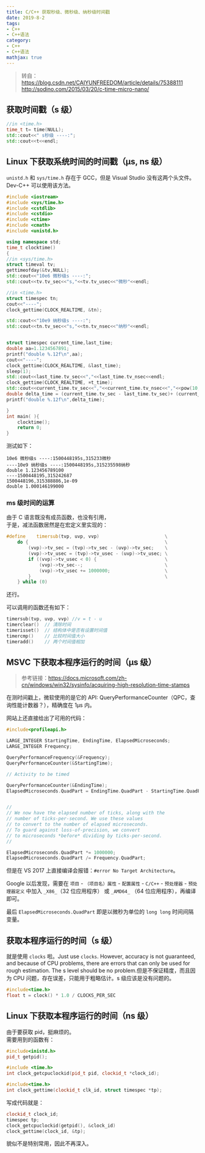 ```yaml
---
title: C/C++ 获取秒级、微秒级、纳秒级时间戳
date: 2019-8-2
tags:
- C++
- C++语法
category:
- C++
- C++语法
mathjax: true
---
```


> 转自：  
> https://blog.csdn.net/CAIYUNFREEDOM/article/details/75388111  
> http://sodino.com/2015/03/20/c-time-micro-nano/

## 获取时间戳（s 级）

```c++
//in <time.h>
time_t t= time(NULL);
std::cout<<" s秒级 ----:";
std::cout<<t<<endl;
```

## Linux 下获取系统时间的时间戳（μs, ns 级）

`unistd.h` 和 `sys/time.h` 存在于 GCC，但是 Visual Studio 没有这两个头文件。Dev-C++ 可以使用该方法。

```c++
#include <iostream>  
#include <sys/time.h>
#include <cstdlib>  
#include <cstdio>
#include <ctime>
#include <cmath>
#include <unistd.h>

using namespace std;
time_t clocktime()
{
//in <sys/time.h>
struct timeval tv;  
gettimeofday(&tv,NULL);
std::cout<<"10e6 微秒级s ----:";
std::cout<<tv.tv_sec<<"s,"<<tv.tv_usec<<"微秒"<<endl;

//in <time.h>
struct timespec tn;
cout<<"----";
clock_gettime(CLOCK_REALTIME, &tn);

std::cout<<"10e9 纳秒级s ----:";
std::cout<<tn.tv_sec<<"s,"<<tn.tv_nsec<<"纳秒"<<endl;


struct timespec current_time,last_time;
double aa=1.1234567891;
printf("double %.12f\n",aa);
cout<<"----";
clock_gettime(CLOCK_REALTIME, &last_time);
sleep(1);
std::cout<<last_time.tv_sec<<","<<last_time.tv_nsec<<endl;
clock_gettime(CLOCK_REALTIME, ¤t_time);
std::cout<<current_time.tv_sec<<","<<current_time.tv_nsec<<","<<pow(10,-9)<<endl;
double delta_time = (current_time.tv_sec - last_time.tv_sec)+ (current_time.tv_nsec - last_time.tv_nsec)*pow(10,-9);
printf("double %.12f\n",delta_time);

}
int main( ){
    clocktime();
    return 0;
}
```

测试如下：

```shell
10e6 微秒级s ----:1500448195s,315233微秒
----10e9 纳秒级s ----:1500448195s,315235598纳秒
double 1.123456789100
----1500448195,315242687
1500448196,315388886,1e-09
double 1.000146199000
```

### ms 级时间的运算

由于 C 语言既没有成员函数，也没有引用，  
于是，减法函数居然是在宏定义里实现的：

```c++
#define    timersub(tvp, uvp, vvp)                        \
    do {                                                  \
        (vvp)->tv_sec = (tvp)->tv_sec - (uvp)->tv_sec;    \
        (vvp)->tv_usec = (tvp)->tv_usec - (uvp)->tv_usec; \
        if ((vvp)->tv_usec < 0) {                         \
            (vvp)->tv_sec--;                              \
            (vvp)->tv_usec += 1000000;                    \
        }                                                 \
    } while (0)
```

还行。

可以调用的函数还有如下：

```c++
timersub(tvp, uvp, vvp) //v = t - u
timerclear()  // 清除时间
timerisset()  // 结构体中是否有设置时间值
timercmp()    // 比较时间值大小
timeradd()    // 两个时间值相加
```

## MSVC 下获取本程序运行的时间（μs 级）

> 参考链接：https://docs.microsoft.com/zh-cn/windows/win32/sysinfo/acquiring-high-resolution-time-stamps

在测时间戳上，微软使用的是它的 API: QueryPerformanceCounter（QPC，查询性能计数器？），精确度在 1μs 内。

网站上还直接给出了可用的代码：

```c++
#include<profileapi.h>

LARGE_INTEGER StartingTime, EndingTime, ElapsedMicroseconds;
LARGE_INTEGER Frequency;

QueryPerformanceFrequency(&Frequency);
QueryPerformanceCounter(&StartingTime);

// Activity to be timed

QueryPerformanceCounter(&EndingTime);
ElapsedMicroseconds.QuadPart = EndingTime.QuadPart - StartingTime.QuadPart;


//
// We now have the elapsed number of ticks, along with the
// number of ticks-per-second. We use these values
// to convert to the number of elapsed microseconds.
// To guard against loss-of-precision, we convert
// to microseconds *before* dividing by ticks-per-second.
//

ElapsedMicroseconds.QuadPart *= 1000000;
ElapsedMicroseconds.QuadPart /= Frequency.QuadPart;
```

但是在 VS 2017 上直接编译会报错：`#error No Target Architecture`。

Google 以后发现，需要在 `项目` - `（项目名）属性` - `配置属性` - `C/C++` - `预处理器` - `预处理器定义` 中加入 `_X86_`（32 位应用程序） 或 `_AMD64_` （64 位应用程序），再编译即可。

最后 `ElapsedMicroseconds.QuadPart` 即是以微秒为单位的 `long long` 时间间隔变量。

## 获取本程序运行的时间（s 级）

就是使用 `clocks` 啦。Just use `clocks`. However, accuracy is not guaranteed, and because of CPU problems, there are errors that can only be used for rough estimation. The s level should be no problem.但是不保证精度，而且因为 CPU 问题，存在误差，只能用于粗略估计。s 级应该是没有问题的。

```c++
#include<time.h>
float t = clock() * 1.0 / CLOCKS_PER_SEC
```

## Linux 下获取本程序运行的时间（ns 级）

由于要获取 pid，挺麻烦的。  
需要用到的函数有：

```c++
#include<inistd.h>
pid_t getpid();

#include <time.h>
int clock_getcpuclockid(pid_t pid, clockid_t *clock_id);

#include<time.h>
int clock_gettime(clockid_t clk_id, struct timespec *tp);
```

写成代码就是：

```c++
clockid_t clock_id;
timespec tp;
clock_getcpuclockid(getpid(), &clock_id)
clock_gettime(clock_id, &tp);
```

貌似不是特别常用，因此不再深入。
